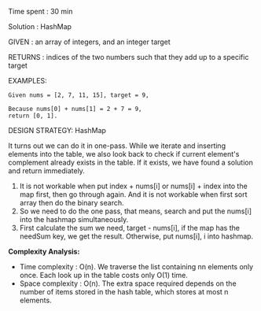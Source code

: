Time spent : 30 min

Solution : HashMap	

GIVEN : an array of integers, and an integer target

RETURNS : indices of the two numbers such that they add up to a specific target 

EXAMPLES:

```
Given nums = [2, 7, 11, 15], target = 9,

Because nums[0] + nums[1] = 2 + 7 = 9,
return [0, 1].
```

DESIGN STRATEGY: HashMap

It turns out we can do it in one-pass. While we iterate and inserting elements into the table, we also look back to check if current element's complement already exists in the table. If it exists, we have found a solution and return immediately.

1. It is not workable when put index + nums[i] or nums[i] + index into the map first, then go through again. And it is not workable when first sort array then do the binary search.
2. So we need to do the one pass, that means, search and put the nums[i] into the hashmap simultaneously. 
3. First calculate the sum we need, target - nums[i], if the map has the needSum key, we get the result. Otherwise, put nums[i], i into hashmap.



**Complexity Analysis:**

- Time complexity : O(n). We traverse the list containing nn elements only once. Each look up in the table costs only O(1) time.
- Space complexity : O(n). The extra space required depends on the number of items stored in the hash table, which stores at most n elements.

